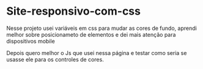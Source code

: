 # Site-responsivo-com-css
<p> Nesse projeto usei variáveis em css para mudar as cores de fundo, aprendi melhor sobre posicionameto de elementos e dei mais atenção para dispositivos mobile </p>

<p> Depois quero melhor o Js que usei nessa página e testar como seria se usasse ele para os controles de cores.</p>
